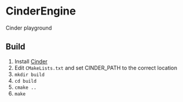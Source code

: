 # CinderEngine
Cinder playground

## Build

1. Install [Cinder](https://github.com/cinder/Cinder)
2. Edit `CMakeLists.txt` and set CINDER_PATH to the correct location
3. `mkdir build`
4. `cd build`
5. `cmake ..`
6. `make`

